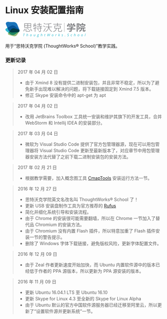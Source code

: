 # Linux 安装配置指南

![](../gitbook/images/logo.png)

用于“思特沃克学院 (ThoughtWorks® School)”教学实践。

### 更新记录

> 2017 年 04 月 02 日
> - 由于 Xmind 8 没有提供二进制安装包，并且非常不稳定，所以为了避免新手出现难以解决的问题，将下载链接固定到 Xmind 7.5 版本。
> - 修正 Skype 安装命令中的 apt-get 为 apt

> 2017 年 04 月 02 日
> - 改用 JetBrains Toolbox 工具统一安装和维护其旗下的开发工具，合并 WebStorm 和 Intellij IDEA 的安装部分。

> 2017 年 03 月 04 日
> - 微软为 Visual Studio Code 提供了官方包管理器源，现在可以用包管理器将 Visual Studio Code 更新至最新版本了，对应章节中用包管理器安装方法代替了之前下载二进制安装包的安装方法。

> 2017 年 02 月 21 日
> - 根据教学需要，加入概念图工具 [CmapTools](http://cmap.ihmc.us/cmaptools/) 安装运行方法一节。

> 2016 年 12 月 27 日
> - 思特沃克学院英文名改名叫 ThoughtWorks® School 了！
> - 更新 USB 安装盘制作工具为官方推荐的 [Rufus](https://rufus.akeo.ie/?locale=zh_CN)
> - 简化并细化系统引导和安装流程。
> - 由于 Chrome 的安装很可能需要翻墙，所以在 Chrome 一节加入了替代品 Chromium 的安装方法。
> - 由于 Chromium 没有内置 Flash 插件，所以特意加重了 Flash 插件安装一节的警告提示。
> - 删除了 Windows 字体下载链接，避免版权风险，更新字体配置文件。

> 2016 年 12 月 09 日
> - 由于 Zeal 作者更新速度开始加快，而 Ubuntu 内置软件源中的版本已经低于作者的 PPA 源版本，所以更新为 PPA 源安装的版本。

> 2016 年 11 月 09 日
> - 更新 Ubuntu 16.04.1 LTS 至 Ubuntu 16.10
> - 更新 Skype for Linux 4.3 至全新的 Skype for Linux Alpha
> - 由于 Ubuntu 默认的官方中国软件源服务器已经迁移至阿里云，所以更新了“设置软件源并更新系统”一节。
